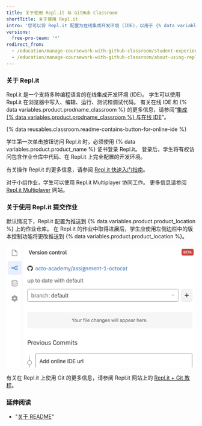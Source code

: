 ```yaml
---
title: 关于使用 Repl.it 与 GitHub Classroom
shortTitle: 关于使用 Repl.it
intro: '您可以将 Repl.it 配置为在线集成开发环境 (IDE)，以用于 {% data variables.product.prodname_classroom %} 中的作业。'
versions:
  free-pro-team: '*'
redirect_from:
  - /education/manage-coursework-with-github-classroom/student-experience-replit
  - /education/manage-coursework-with-github-classroom/about-using-replit-with-github-classroom
---
```


### 关于 Repl.it

Repl.it 是一个支持多种编程语言的在线集成开发环境 (IDE)。 学生可以使用 Repl.it 在浏览器中写入、编辑、运行、测试和调试代码。 有关在线 IDE 和 {% data variables.product.prodname_classroom %} 的更多信息，请参阅“[集成 {% data variables.product.prodname_classroom %} 与在线 IDE](/education/manage-coursework-with-github-classroom/integrate-github-classroom-with-an-online-ide)”。

{% data reusables.classroom.readme-contains-button-for-online-ide %}

学生第一次单击按钮访问 Repl.it 时，必须使用 {% data variables.product.product_name %} 证书登录 Repl.it。 登录后，学生将有权访问包含作业仓库中代码、在 Repl.it 上完全配置的开发环境。

有关操作 Repl.it 的更多信息，请参阅 [Repl.it 快速入门指南](https://docs.repl.it/repls/quick-start#the-repl-environment)。

对于小组作业，学生可以使用 Repl.it Multiplayer 协同工作。 更多信息请参阅 [Repl.it Multiplayer](https://repl.it/site/multiplayer) 网站。

### 关于使用 Repl.it 提交作业

默认情况下，Repl.it 配置为推送到 {% data variables.product.product_location %} 上的作业仓库。 在 Repl.it 的作业中取得进展后，学生应使用左侧边栏中的版本控制功能将更改推送到 {% data variables.product.product_location %}。

![Repl.it 版本控制功能](/assets/images/help/classroom/ide-replit-version-control-button.png)

有关在 Repl.it 上使用 Git 的更多信息，请参阅 Repl.it 网站上的 [Repl.it + Git 教程](https://repl.it/talk/learn/Replit-Git-Tutorial/23331)。

### 延伸阅读

- "[关于 README](/github/creating-cloning-and-archiving-repositories/about-readmes)"
